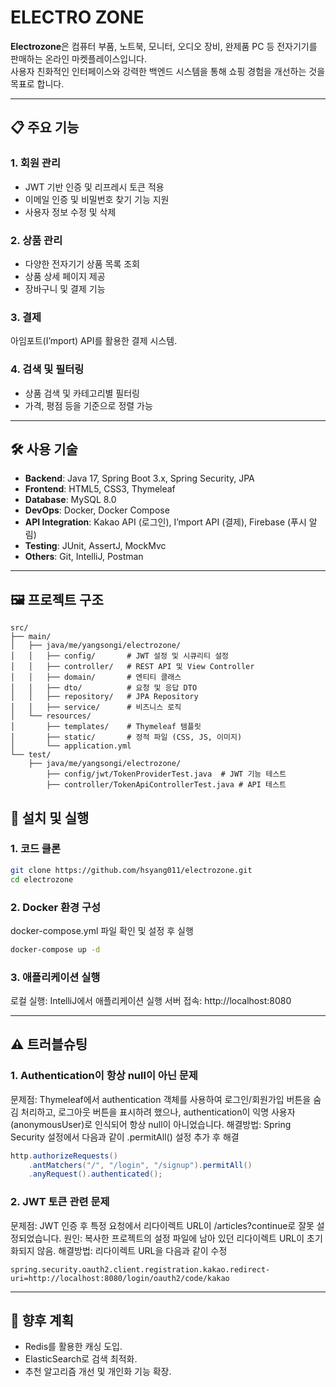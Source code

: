 # ELECTRO ZONE

**Electrozone**은 컴퓨터 부품, 노트북, 모니터, 오디오 장비, 완제품 PC 등 전자기기를 판매하는 온라인 마켓플레이스입니다.  
사용자 친화적인 인터페이스와 강력한 백엔드 시스템을 통해 쇼핑 경험을 개선하는 것을 목표로 합니다.

---

## 📋 주요 기능

### 1. 회원 관리
- JWT 기반 인증 및 리프레시 토큰 적용
- 이메일 인증 및 비밀번호 찾기 기능 지원
- 사용자 정보 수정 및 삭제

### 2. 상품 관리
- 다양한 전자기기 상품 목록 조회
- 상품 상세 페이지 제공
- 장바구니 및 결제 기능

### 3. 결제
아임포트(I’mport) API를 활용한 결제 시스템.

### 4. 검색 및 필터링
- 상품 검색 및 카테고리별 필터링
- 가격, 평점 등을 기준으로 정렬 가능

---

## 🛠️ 사용 기술

- **Backend**: Java 17, Spring Boot 3.x, Spring Security, JPA
- **Frontend**: HTML5, CSS3, Thymeleaf
- **Database**: MySQL 8.0
- **DevOps**: Docker, Docker Compose
- **API Integration**: Kakao API (로그인), I’mport API (결제), Firebase (푸시 알림)
- **Testing**: JUnit, AssertJ, MockMvc
- **Others**: Git, IntelliJ, Postman

---

## 🖼️ 프로젝트 구조
```plaintext
src/
├── main/
│   ├── java/me/yangsongi/electrozone/
│   │   ├── config/       # JWT 설정 및 시큐리티 설정
│   │   ├── controller/   # REST API 및 View Controller
│   │   ├── domain/       # 엔티티 클래스
│   │   ├── dto/          # 요청 및 응답 DTO
│   │   ├── repository/   # JPA Repository
│   │   ├── service/      # 비즈니스 로직
│   └── resources/
│       ├── templates/    # Thymeleaf 템플릿
│       ├── static/       # 정적 파일 (CSS, JS, 이미지)
│       └── application.yml
└── test/
    ├── java/me/yangsongi/electrozone/
        ├── config/jwt/TokenProviderTest.java  # JWT 기능 테스트
        ├── controller/TokenApiControllerTest.java # API 테스트
```

## 🚀 설치 및 실행

### 1. 코드 클론
```bash
git clone https://github.com/hsyang011/electrozone.git
cd electrozone
```

### 2. Docker 환경 구성
docker-compose.yml 파일 확인 및 설정 후 실행
```bash
docker-compose up -d
```

### 3. 애플리케이션 실행
로컬 실행: IntelliJ에서 애플리케이션 실행
서버 접속: http://localhost:8080

---

## ⚠️ 트러블슈팅

### 1. Authentication이 항상 null이 아닌 문제
문제점: Thymeleaf에서 authentication 객체를 사용하여 로그인/회원가입 버튼을 숨김 처리하고, 로그아웃 버튼을 표시하려 했으나, authentication이 익명 사용자(anonymousUser)로 인식되어 항상 null이 아니었습니다.
해결방법: Spring Security 설정에서 다음과 같이 .permitAll() 설정 추가 후 해결
```java
http.authorizeRequests()
    .antMatchers("/", "/login", "/signup").permitAll()
    .anyRequest().authenticated();
```

### 2. JWT 토큰 관련 문제
문제점: JWT 인증 후 특정 요청에서 리다이렉트 URL이 /articles?continue로 잘못 설정되었습니다.
원인: 복사한 프로젝트의 설정 파일에 남아 있던 리다이렉트 URL이 초기화되지 않음.
해결방법: 리다이렉트 URL을 다음과 같이 수정
```properties
spring.security.oauth2.client.registration.kakao.redirect-uri=http://localhost:8080/login/oauth2/code/kakao
```

---

## 🚀 향후 계획
- Redis를 활용한 캐싱 도입.
- ElasticSearch로 검색 최적화.
- 추천 알고리즘 개선 및 개인화 기능 확장.
